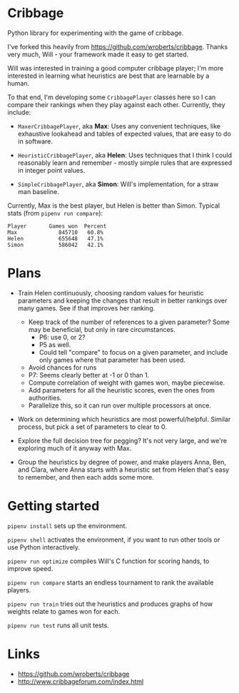 Cribbage
========

Python library for experimenting with the game of cribbage.

I've forked this heavily from https://github.com/wroberts/cribbage.
Thanks very much, Will - your framework made it easy to get started.

Will was interested in training a good computer cribbage player; I'm more
interested in learning what heuristics are best that are learnable by a human.

To that end, I'm developing some `CribbagePlayer` classes here so I can compare their
rankings when they play against each other.  Currently, they include:

- `MaxerCribbagePlayer`, aka **Max**: Uses any convenient techniques, like exhaustive
  lookahead and tables of expected values, that are easy to do in software.

- `HeuristicCribbagePlayer`, aka **Helen**: Uses techniques that I think I could
  reasonably learn and remember - mostly simple rules that are expressed in integer point values.

- `SimpleCribbagePlayer`, aka **Simon**: Will's implementation, for a straw man baseline.

Currently, Max is the best player, but Helen is better than Simon.  Typical stats (from `pipenv run compare`):

```
Player       Games won  Percent
Max             845710   60.8%
Helen           655648   47.1%
Simon           586042   42.1%
```

Plans
=====

* Train Helen continuously, choosing random values for heuristic parameters
  and keeping the changes that result in better rankings over many games. See
  if that improves her ranking.
  * Keep track of the number of references to a given parameter?  Some may be beneficial, but only in rare circumstances.
    * P6: use 0, or 2?
    * P5 as well.
    * Could tell "compare" to focus on a given parameter, and include only games where that parameter has been used.
  * Avoid chances for runs
  * P7: Seems clearly better at -1 or 0 than 1.
  * Compute correlation of weight with games won, maybe piecewise.
  * Add parameters for all the heuristic scores, even the ones from authorities.
  * Parallelize this, so it can run over multiple processors at once.

* Work on determining which heuristics are most powerful/helpful.  Similar
  process, but pick a set of parameters to clear to 0.

* Explore the full decision tree for pegging?  It's not very large, and we're exploring much of it anyway with Max.

* Group the heuristics by degree of power, and make players Anna, Ben, and
  Clara, where Anna starts with a heuristic set from Helen that's easy to
  remember, and then each adds some more.

Getting started
===============

`pipenv install` sets up the environment.

`pipenv shell` activates the environment, if you want to run other tools or
use Python interactively.

`pipenv run optimize` compiles Will's C function for scoring hands, to improve
speed.

`pipenv run compare` starts an endless tournament to rank the available players.

`pipenv run train` tries out the heuristics and produces graphs of how weights
relate to games won for each.

`pipenv run test` runs all unit tests.

Links
=====

- https://github.com/wroberts/cribbage
- http://www.cribbageforum.com/index.html
